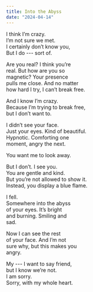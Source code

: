```yaml
---
title: Into the Abyss
date: "2024-04-14"
---
```


I think I’m crazy.<br/>
I’m not sure we met.<br/>
I certainly don’t know you,<br/>
But I do --- sort of.<br/>


Are you real? I think you’re<br/>
real. But how are you so<br/>
magnetic? Your presence<br/>
pulls me close. And no matter<br/>
how hard I try, I can’t break free.<br/>


And I know I’m crazy.<br/>
Because I’m trying to break free,<br/>
but I don’t want to.<br/>


I didn’t see your face.<br/>
Just your eyes. Kind of beautiful.<br/>
Hypnotic. Comforting one<br/>
moment, angry the next.<br/>


You want me to look away.<br/>


But I don’t. I see you.<br/>
You are gentle and kind.<br/>
But you’re not allowed to show it.<br/>
Instead, you display a blue flame.<br/>


I fell.<br/>
Somewhere into the abyss<br/>
of your eyes. It’s bright<br/>
and burning. Smiling and<br/>
sad.<br/>


Now I can see the rest<br/>
of your face. And I’m not<br/>
sure why, but this makes you<br/>
angry.<br/>


My --- I want to say friend,<br/>
but I know we’re not.<br/>
I am sorry.<br/>
Sorry, with my whole heart.<br/>

